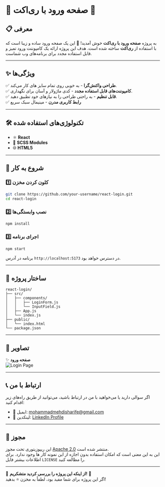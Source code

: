 # 🌟 صفحه ورود با ری‌اکت 🚀  

## 📋 معرفی  
به پروژه **صفحه ورود با ری‌اکت** خوش آمدید! 🎉 این یک صفحه ورود ساده و زیبا است که با استفاده از **ری‌اکت** ساخته شده است. هدف این پروژه ارائه یک کامپوننت ورود تمیز و قابل استفاده مجدد برای برنامه‌های وب شماست.  

---

## ✨ ویژگی‌ها  
✅ **طراحی واکنش‌گرا** - به خوبی روی تمام سایز های  کار می‌کند.  
✅ **کامپوننت‌های قابل استفاده مجدد** - کدی ماژولار و آسان برای نگهداری.  
✅ **قابل تنظیم** - به راحتی طراحی را به نیازهای خود تطبیق دهید.  
✅ **رابط کاربری مدرن** - مینیمال سبک سریع

---

## 🛠️ تکنولوژی‌های استفاده شده  
- ⚛️ **React**  
- 🎨 **SCSS Modules**  
- 🌐 **HTML5**  

---

## 🚀 شروع به کار  

### 1️⃣ کلون کردن مخزن  
```bash  
git clone https://github.com/your-username/react-login.git  
cd react-login  
```  

### 2️⃣ نصب وابستگی‌ها  
```bash  
npm install  
```  

### 3️⃣ اجرای برنامه  
```bash  
npm start  
```  
برنامه در آدرس `http://localhost:5173` در دسترس خواهد بود.  

---

## 📂 ساختار پروژه  
```plaintext  
react-login/  
├── src/   
│   ├── components/  
│   │   ├── LoginForm.js  
│   │   └── InputField.js  
│   ├── App.js  
│   └── index.js  
├── public/  
│   └── index.html  
└── package.json  
```  

---

## 🎨 تصاویر  
✨ **صفحه ورود**  
![Login Page](https://via.placeholder.com/800x400?text=Login+Page+Screenshot)  

---

## 📞 ارتباط با من

اگر سوالی دارید یا می‌خواهید با من در ارتباط باشید، می‌توانید از طریق راه‌های زیر اقدام کنید:

- 📧 ایمیل: [mohammadmehdisharife@gmail.com](mailto:mohammadmehdisharife@gmail.com)
- 💼 لینکدین: [LinkedIn Profile](https://www.linkedin.com/in/mohammad-mehdi-sharife)
---

## 📝 مجوز

این ریپوزیتوری تحت مجوز [Apache 2.0](../LICENSE) منتشر شده است.  
این به این معنی است که امکان استفاده بدون اجازه از این نمونه کار ها وجود ندارد.
برای اطلاعات بیشتر فایل `LICENSE` را مطالعه کنید. 

---

🌟 **از اینکه این پروژه را بررسی کردید متشکریم!** 🌟  
اگر این پروژه برای شما مفید بود، لطفاً به مخزن ⭐ بدهید!   
